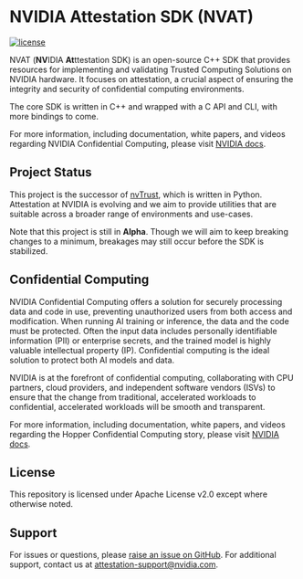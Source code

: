 # NVIDIA Attestation SDK (NVAT)

[![license](https://img.shields.io/badge/License-Apache%202.0-brightgreen.svg)](./LICENSE)

NVAT (**NV**IDIA **At**ttestation SDK)
is an open-source C++ SDK that provides resources for implementing and
validating Trusted Computing Solutions on NVIDIA hardware.
It focuses on attestation, a crucial aspect of ensuring the integrity and 
security of confidential computing environments.

The core SDK is written in C++ and wrapped with a C API and CLI,
with more bindings to come.

For more information, including documentation, white papers, 
and videos regarding NVIDIA Confidential Computing, please visit [NVIDIA docs](https://docs.nvidia.com/confidential-computing/index.html).

## Project Status

This project is the successor of [nvTrust](https://github.com/NVIDIA/nvtrust),
which is written in Python.
Attestation at NVIDIA is evolving and we aim to provide utilities that are
suitable across a broader range of environments and use-cases.

Note that this project is still in **Alpha**.
Though we will aim to keep breaking changes to a minimum,
breakages may still occur before the SDK is stabilized.

## Confidential Computing

NVIDIA Confidential Computing offers a solution for securely processing data and code in use,
preventing unauthorized users from both access and modification.
When running AI training or inference, the data and the code must be protected. 
Often the input data includes personally identifiable information (PII) or enterprise secrets, 
and the trained model is highly valuable intellectual property (IP). 
Confidential computing is the ideal solution to protect both AI models and data.

NVIDIA is at the forefront of confidential computing, collaborating with CPU partners, 
cloud providers, and independent software vendors (ISVs) to ensure that the change from traditional, 
accelerated workloads to confidential, accelerated workloads will be smooth and transparent.

For more information, including documentation, white papers, 
and videos regarding the Hopper Confidential Computing story, 
please visit [NVIDIA docs](https://docs.nvidia.com/confidential-computing/index.html).

## License

This repository is licensed under Apache License v2.0 except where otherwise noted.

## Support

For issues or questions, please [raise an issue on GitHub](https://github.com/NVIDIA/attestation-sdk/issues). 
For additional support, contact us at [attestation-support@nvidia.com](mailto:attestation-support@nvidia.com).
